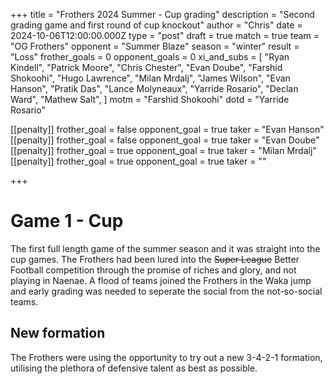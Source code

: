 +++
title = "Frothers 2024 Summer - Cup grading"
description = "Second grading game and first round of cup knockout"
author = "Chris"
date = 2024-10-06T12:00:00.000Z
type = "post"
draft = true
match = true
team = "OG Frothers"
opponent = "Summer Blaze"
season = "winter"
result = "Loss"
frother_goals = 0
opponent_goals = 0
xi_and_subs = [
  "Ryan Kindell",
  "Patrick Moore",
  "Chris Chester",
  "Evan Doube",
  "Farshid Shokoohi",
  "Hugo Lawrence",
  "Milan Mrdalj",
  "James Wilson",
  "Evan Hanson",
  "Pratik Das",
  "Lance Molyneaux",
  "Yarride Rosario",
  "Declan Ward",
  "Mathew Salt",
]
motm = "Farshid Shokoohi"
dotd = "Yarride Rosario"

[[penalty]]
frother_goal = false
opponent_goal = true
taker = "Evan Hanson"
[[penalty]]
frother_goal = false
opponent_goal = true
taker = "Evan Doube"
[[penalty]]
frother_goal = true
opponent_goal = true
taker = "Milan Mrdalj"
[[penalty]]
frother_goal = true
opponent_goal = true
taker = ""

+++

# Game 1 - Cup

The first full length game of the summer season and it was straight into the cup games. The Frothers had been lured into the ~~Super League~~ Better Football competition through the promise of riches and glory, and not playing in Naenae. A flood of teams joined the Frothers in the Waka jump and early grading was needed to seperate the social from the not-so-social teams.

## New formation

The Frothers were using the opportunity to try out a new 3-4-2-1 formation, utilising the plethora of defensive talent as best as possible.


